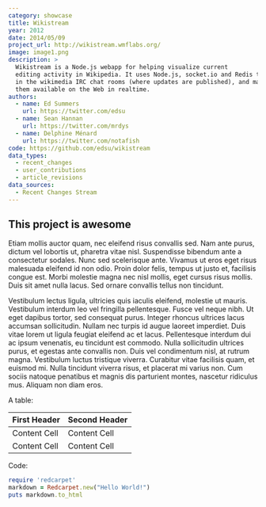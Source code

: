 ```yaml
---
category: showcase
title: Wikistream
year: 2012
date: 2014/05/09
project_url: http://wikistream.wmflabs.org/
image: image1.png
description: >
  Wikistream is a Node.js webapp for helping visualize current
  editing activity in Wikipedia. It uses Node.js, socket.io and Redis to sit
  in the wikimedia IRC chat rooms (where updates are published), and makes
  them available on the Web in realtime.
authors:
  - name: Ed Summers
    url: https://twitter.com/edsu
  - name: Sean Hannan
    url: https://twitter.com/mrdys
  - name: Delphine Ménard
    url: https://twitter.com/notafish
code: https://github.com/edsu/wikistream
data_types:
  - recent_changes
  - user_contributions
  - article_revisions
data_sources:
  - Recent Changes Stream
---
```


## This project is awesome

 Etiam mollis auctor quam, nec eleifend risus convallis sed. Nam ante purus, dictum vel lobortis ut, pharetra vitae nisl. Suspendisse bibendum ante a consectetur sodales. Nunc sed scelerisque ante. Vivamus ut eros eget risus malesuada eleifend id non odio. Proin dolor felis, tempus ut justo et, facilisis congue est. Morbi molestie magna nec nisl mollis, eget cursus risus mollis. Duis sit amet nulla lacus. Sed ornare convallis tellus non tincidunt.

Vestibulum lectus ligula, ultricies quis iaculis eleifend, molestie ut mauris. Vestibulum interdum leo vel fringilla pellentesque. Fusce vel neque nibh. Ut eget dapibus tortor, sed consequat purus. Integer rhoncus ultrices lacus accumsan sollicitudin. Nullam nec turpis id augue laoreet imperdiet. Duis vitae lorem ut ligula feugiat eleifend ac et lacus. Pellentesque interdum dui ac ipsum venenatis, eu tincidunt est commodo. Nulla sollicitudin ultrices purus, et egestas ante convallis non. Duis vel condimentum nisl, at rutrum magna. Vestibulum luctus tristique viverra. Curabitur vitae facilisis quam, et euismod mi. Nulla tincidunt viverra risus, et placerat mi varius non. Cum sociis natoque penatibus et magnis dis parturient montes, nascetur ridiculus mus. Aliquam non diam eros.

A table:

First Header  | Second Header
------------- | -------------
Content Cell  | Content Cell
Content Cell  | Content Cell

Code:

```ruby
require 'redcarpet'
markdown = Redcarpet.new("Hello World!")
puts markdown.to_html
```
